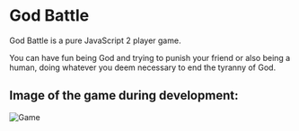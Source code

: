 # God Battle

God Battle is a pure JavaScript 2 player game.

You can have fun being God and trying to punish your friend or also being a human, doing whatever you deem necessary to end the tyranny of God.

## Image of the game during development:
![Game](https://i.imgur.com/b0IyroO.png)
